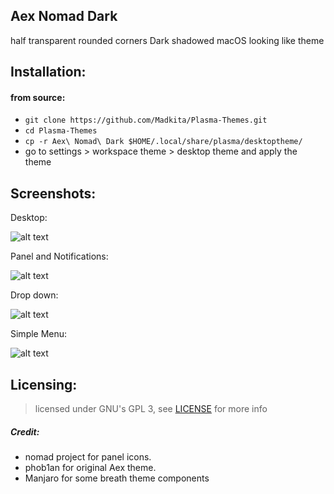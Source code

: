 ## Aex Nomad Dark

half transparent rounded corners Dark shadowed macOS looking like theme 

## Installation:

#### from source:
- `git clone https://github.com/Madkita/Plasma-Themes.git`
- `cd Plasma-Themes`
- `cp -r Aex\ Nomad\ Dark $HOME/.local/share/plasma/desktoptheme/`
- go to settings > workspace theme > desktop theme and apply the theme

## Screenshots:

Desktop:

![alt text](https://raw.githubusercontent.com/Blacksuan19/Plasma-Themes/master/Aex%20Nomad%20Dark/Screenshots/Screenshot_20180324_013802.png)

Panel and Notifications:

![alt text](https://raw.githubusercontent.com/Blacksuan19/Plasma-Themes/master/Aex%20Nomad%20Dark/Screenshots/Screenshot_20180324_013842.png)

Drop down:

![alt text](https://raw.githubusercontent.com/Blacksuan19/Plasma-Themes/master/Aex%20Nomad%20Dark/Screenshots/Screenshot_20180324_013904.png)

Simple Menu:

![alt text](https://raw.githubusercontent.com/Blacksuan19/Plasma-Themes/master/Aex%20Nomad%20Dark/Screenshots/Screenshot_20180324_014021.png)








## Licensing: 

> licensed under GNU's GPL 3, see [LICENSE](https://github.com/Blacksuan19/Plasma-Themes/blob/master/LICENSE) for more info



##### Credit:
- nomad project for panel icons.
- phob1an for original Aex theme.
- Manjaro for some breath theme components 